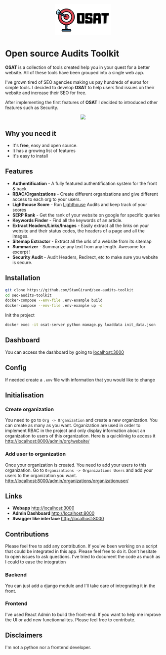 <p align="center"><img src="./docs/images/OSAT.png" width="180px" /></p>


# Open source Audits Toolkit

**OSAT** is a collection of tools created help you in your quest for a better website. All of these tools have been grouped into a single web app.

I've grown tired of SEO agencies making us pay hundreds of euros for simple tools. I decided to develop **OSAT** to help users find issues on their website and increase their SEO for free. 

After implementing the first features of **OSAT** I decided to introduced other features such as Security.

<p align="center"><img src="./docs/images/osat-demo.gif" width="700px" /></p>

## Why you need it


- It's **free**, easy and open source. 
- It has a growing list of features
- It's easy to install

## Features

- **Authentification** - A fully featured authentification system for the front & back
- **RBAC/Organizations** - Create different organizations and give different access to each org to your users.
- **Lighthouse Score** -  Run [Lighthouse](https://developers.google.com/web/tools/lighthouse) Audits and keep track of your scores
- **SERP Rank** - Get the rank of your website on google for specific queries
- **Keywords Finder** - Find all the keywords of an article.
- **Extract Headers/Links/Images** - Easily extract all the links on your website and their status codes, the headers of a page and all the images.
- **Sitemap Extractor** - Extract all the urls of a website from its sitemap
- **Summarizer** - Summarize any text from any length. Awesome for excerpt ! 
- **Security Audit** - Audit Headers, Redirect, etc to make sure you website is secure.



## Installation

```Bash
git clone https://github.com/StanGirard/seo-audits-toolkit
cd seo-audits-toolkit
docker-compose --env-file .env-example build
docker-compose --env-file .env-example up -d
```

Init the project

```Bash
docker exec -it osat-server python manage.py loaddata init_data.json
```


## Dashboard

You can access the dashboard by going to [localhost:3000](http://localhost:3000)

## Config

If needed create a `.env` file with information that you would like to change

## Initialisation


### Create organization

You need to go to `Org -> Organization` and create a new organization. You can create as many as you want. Organization are used in order to implement RBAC in the project and only display information about an organization to users of this organization. Here is a quicklinkg to access it [http://localhost:8000/admin/org/website/](http://localhost:8000/admin/org/website/)


### Add user to organization

Once your organization is created. You need to add your users to this organization. 
Go to `Organizations -> Organizations Users` and add your users to the organization you want. [http://localhost:8000/admin/organizations/organizationuser/](http://localhost:8000/admin/organizations/organizationuser/)

## Links

- **Webapp** [http://localhost:3000](http://localhost:3000)
- **Admin Dashboard** [http://localhost:8000](http://localhost:8000/admin)
- **Swagger like interface** [http://localhost:8000](http://localhost:8000)


## Contributions

Please feel free to add any contribution.
If you've been working on a script that could be integrated in this app. Please feel free to do it. Don't hesitate to open issues to ask questions. I've tried to document the code as much as I could to ease the integration

### Backend 
You can just add a django module and I'll take care of intregrating it in the front.
### Frontend
I've used React Admin to build the front-end. If you want to help me improve the UI or add new functionnalites. Please feel free to contribute.

## Disclaimers

I'm not a python nor a frontend developer.











